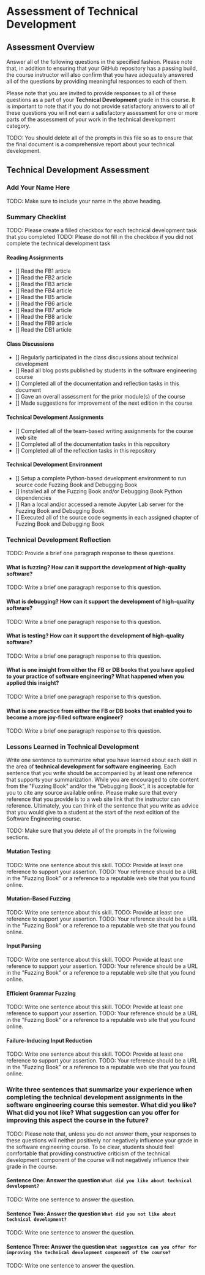 # Assessment of Technical Development

## Assessment Overview

Answer all of the following questions in the specified fashion. Please
note that, in addition to ensuring that your GitHub repository has a passing
build, the course instructor will also confirm that you have adequately answered
all of the questions by providing meaningful responses to each of them.

Please note that you are invited to provide responses to all of these questions
as a part of your **Technical Development** grade in this course. It is
important to note that if you do not provide satisfactory answers to all of
these questions you will not earn a satisfactory assessment for one or more
parts of the assessment of your work in the technical development category.

TODO: You should delete all of the prompts in this file so as to ensure that the
final document is a comprehensive report about your technical development.

## Technical Development Assessment

### Add Your Name Here

TODO: Make sure to include your name in the above heading.

### Summary Checklist

TODO: Please create a filled checkbox for each technical development task that you completed
TODO: Please do not fill in the checkbox if you did not complete the technical development task

#### Reading Assignments

- [] Read the FB1 article
- [] Read the FB2 article
- [] Read the FB3 article
- [] Read the FB4 article
- [] Read the FB5 article
- [] Read the FB6 article
- [] Read the FB7 article
- [] Read the FB8 article
- [] Read the FB9 article
- [] Read the DB1 article

#### Class Discussions

- [] Regularly participated in the class discussions about technical development
- [] Read all blog posts published by students in the software engineering course
- [] Completed all of the documentation and reflection tasks in this document
- [] Gave an overall assessment for the prior module(s) of the course
- [] Made suggestions for improvement of the next edition in the course

#### Technical Development Assignments

- [] Completed all of the team-based writing assignments for the course web site
- [] Completed all of the documentation tasks in this repository
- [] Completed all of the reflection tasks in this repository

#### Technical Development Environment

- [] Setup a complete Python-based development environment to run source code Fuzzing Book and Debugging Book
- [] Installed all of the Fuzzing Book and/or Debugging Book Python dependencies
- [] Ran a local and/or accessed a remote Jupyter Lab server for the Fuzzing Book and Debugging Book
- [] Executed all of the source code segments in each assigned chapter of Fuzzing Book and Debugging Book

### Technical Development Reflection

TODO: Provide a brief one paragraph response to these questions.

#### What is fuzzing? How can it support the development of high-quality software?

TODO: Write a brief one paragraph response to this question.

#### What is debugging? How can it support the development of high-quality software?

TODO: Write a brief one paragraph response to this question.

#### What is testing? How can it support the development of high-quality software?

TODO: Write a brief one paragraph response to this question.

#### What is one insight from either the FB or DB books that you have applied to your practice of software engineering? What happened when you applied this insight?

TODO: Write a brief one paragraph response to this question.

#### What is one practice from either the FB or DB books that enabled you to become a more joy-filled software engineer?

TODO: Write a brief one paragraph response to this question.

### Lessons Learned in Technical Development

Write one sentence to summarize what you have learned about each skill in the
area of **technical development for software engineering**. Each sentence that
you write should be accompanied by at least one reference that supports your
summarization. While you are encouraged to cite content from the "Fuzzing Book"
and/or the "Debugging Book", it is acceptable for you to cite any source
available online. Please make sure that every reference that you provide is to
a web site link that the instructor can reference. Ultimately, you can think of
the sentence that you write as advice that you would give to a student at the
start of the next edition of the Software Engineering course.

TODO: Make sure that you delete all of the prompts in the following sections.

#### Mutation Testing

TODO: Write one sentence about this skill.
TODO: Provide at least one reference to support your assertion.
TODO: Your reference should be a URL in the "Fuzzing Book"
      or a reference to a reputable web site that you found online.

#### Mutation-Based Fuzzing

TODO: Write one sentence about this skill.
TODO: Provide at least one reference to support your assertion.
TODO: Your reference should be a URL in the "Fuzzing Book"
      or a reference to a reputable web site that you found online.

#### Input Parsing

TODO: Write one sentence about this skill.
TODO: Provide at least one reference to support your assertion.
TODO: Your reference should be a URL in the "Fuzzing Book"
      or a reference to a reputable web site that you found online.

#### Efficient Grammar Fuzzing

TODO: Write one sentence about this skill.
TODO: Provide at least one reference to support your assertion.
TODO: Your reference should be a URL in the "Fuzzing Book"
      or a reference to a reputable web site that you found online.

#### Failure-Inducing Input Reduction

TODO: Write one sentence about this skill.
TODO: Provide at least one reference to support your assertion.
TODO: Your reference should be a URL in the "Fuzzing Book"
      or a reference to a reputable web site that you found online.

### Write three sentences that summarize your experience when completing the technical development assignments in the software engineering course this semester. What did you like? What did you not like? What suggestion can you offer for improving this aspect the course in the future?

TODO: Please note that, unless you do not answer them, your responses to these
questions will neither positively nor negatively influence your grade in the
software engineering course. To be clear, students should feel comfortable that
providing constructive criticism of the technical development component of the
course will not negatively influence their grade in the course.

#### Sentence One: Answer the question `What did you like about technical development?`

TODO: Write one sentence to answer the question.

#### Sentence Two: Answer the question `What did you not like about technical development?`

TODO: Write one sentence to answer the question.

#### Sentence Three: Answer the question `What suggestion can you offer for improving the technical development component of the course?`

TODO: Write one sentence to answer the question.
